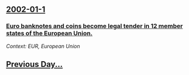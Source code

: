 ## [2002-01-1](/news/2002/01/1/index.md)

### [Euro banknotes and coins become legal tender in 12 member states of the European Union.](/news/2002/01/1/euro-banknotes-and-coins-become-legal-tender-in-12-member-states-of-the-european-union.md)
_Context: EUR, European Union_

## [Previous Day...](/news/2001/12/31/index.md)

